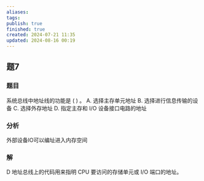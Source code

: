 ```yaml
---
aliases: 
tags: 
publish: true
finished: true
created: 2024-07-21 11:35
updated: 2024-08-16 00:19
---
```


## 题7
### 题目
系统总线中地址线的功能是 ( ) 。
A. 选择主存单元地址 
B. 选择进行信息传输的设备
C. 选择外存地址 
D. 指定主存和 $\mathrm{I}/\mathrm{O}$ 设备接口电路的地址
### 分析
外部设备IO可以编址进入内存空间
### 解
D
地址总线上的代码用来指明 CPU 要访问的存储单元或 I/O 端口的地址。